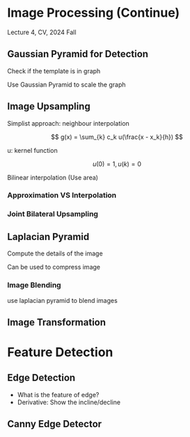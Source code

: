 # Image Processing (Continue)
Lecture 4, CV, 2024 Fall

## Gaussian Pyramid for Detection
Check if the template is in graph

Use Gaussian Pyramid to scale the graph

## Image Upsampling
Simplist approach: neighbour interpolation

$$
g(x) = \sum_{k} c_k u(\frac{x - x_k}{h})
$$

u: kernel function

$$
u(0) = 1, u(k) = 0
$$

Bilinear interpolation (Use area)

### Approximation VS Interpolation

### Joint Bilateral Upsampling

## Laplacian Pyramid
Compute the details of the image

Can be used to compress image

### Image Blending
use laplacian pyramid to blend images

## Image Transformation

# Feature Detection

## Edge Detection
* What is the feature of edge?
* Derivative: Show the incline/decline

## Canny Edge Detector
